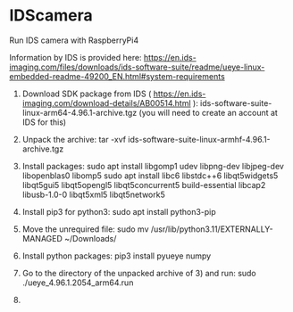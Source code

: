 # IDScamera
Run IDS camera with RaspberryPi4



Information by IDS is provided here: https://en.ids-imaging.com/files/downloads/ids-software-suite/readme/ueye-linux-embedded-readme-49200_EN.html#system-requirements

1) Download SDK package from IDS ( https://en.ids-imaging.com/download-details/AB00514.html ):  ids-software-suite-linux-arm64-4.96.1-archive.tgz
   (you will need to create an account at IDS for this)

3) Unpack the archive:  tar -xvf ids-software-suite-linux-armhf-4.96.1-archive.tgz

4) Install packages:
   sudo apt install libgomp1 udev libpng-dev libjpeg-dev libopenblas0 libomp5
   sudo apt install libc6 libstdc++6 libqt5widgets5 libqt5gui5 libqt5opengl5 libqt5concurrent5 build-essential libcap2 libusb-1.0-0 libqt5xml5 libqt5network5
   
6) Install pip3 for python3:  sudo apt install python3-pip

7) Move the unrequired file:  sudo mv /usr/lib/python3.11/EXTERNALLY-MANAGED ~/Downloads/

8) Install python packages:  pip3 install pyueye numpy

9) Go to the directory of the unpacked archive of 3) and run:  sudo ./ueye_4.96.1.2054_arm64.run

10) 
    
